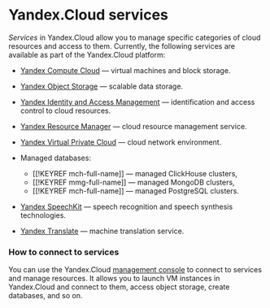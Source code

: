# Yandex.Cloud services

_Services_ in Yandex.Cloud allow you to manage specific categories of cloud resources and access to them.
Currently, the following services are available as part of the Yandex.Cloud platform:

  - [Yandex Compute Cloud](../../compute/) — virtual machines and block storage.
  - [Yandex Object Storage](../../storage/) — scalable data storage.
  - [Yandex Identity and Access Management](../../iam/) — identification and access control to cloud resources.
  - [Yandex Resource Manager](../../resource-manager/) — cloud resource management service.
  - [Yandex Virtual Private Cloud](../../vpc/) — cloud network environment.
  - Managed databases:
    
    - [[!KEYREF mch-full-name]] — managed ClickHouse clusters,
    - [[!KEYREF mmg-full-name]] — managed MongoDB clusters,
    - [[!KEYREF mch-full-name]] — managed PostgreSQL clusters.
    
  - [Yandex SpeechKit](../../speechkit/) — speech recognition and speech synthesis technologies.
  - [Yandex Translate](../../translate/) — machine translation service.

### How to connect to services

You can use the Yandex.Cloud [management console](https://console.cloud.yandex.ru) to connect to services and manage resources. It allows you to launch VM instances in Yandex.Cloud and connect to them, access object storage, create databases, and so on.

